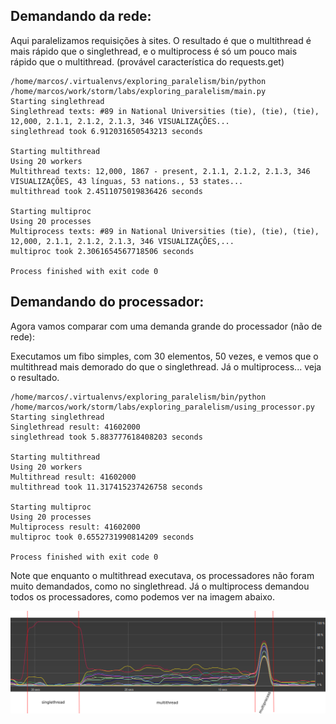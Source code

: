 ## Demandando da rede:
Aqui paralelizamos requisições à sites. O resultado é que o multithread é mais rápido que o singlethread,
e o multiprocess é só um pouco mais rápido que o multithread. 
(provável característica do requests.get)

```text
/home/marcos/.virtualenvs/exploring_paralelism/bin/python /home/marcos/work/storm/labs/exploring_paralelism/main.py 
Starting singlethread
Singlethread texts: #89 in National Universities (tie), (tie), (tie), 12,000, 2.1.1, 2.1.2, 2.1.3, 346 VISUALIZAÇÕES...
singlethread took 6.912031650543213 seconds

Starting multithread
Using 20 workers
Multithread texts: 12,000, 1867 - present, 2.1.1, 2.1.2, 2.1.3, 346 VISUALIZAÇÕES, 43 línguas, 53 nations., 53 states...
multithread took 2.4511075019836426 seconds

Starting multiproc
Using 20 processes
Multiprocess texts: #89 in National Universities (tie), (tie), (tie), 12,000, 2.1.1, 2.1.2, 2.1.3, 346 VISUALIZAÇÕES,...
multiproc took 2.3061654567718506 seconds

Process finished with exit code 0
```

## Demandando do processador:

Agora vamos comparar com uma demanda grande do processador (não de rede):

Executamos um fibo simples, com 30 elementos, 50 vezes, e vemos que o multithread mais demorado do que
o singlethread. Já o multiprocess... veja o resultado.

```text
/home/marcos/.virtualenvs/exploring_paralelism/bin/python /home/marcos/work/storm/labs/exploring_paralelism/using_processor.py 
Starting singlethread
Singlethread result: 41602000
singlethread took 5.883777618408203 seconds

Starting multithread
Using 20 workers
Multithread result: 41602000
multithread took 11.317415237426758 seconds

Starting multiproc
Using 20 processes
Multiprocess result: 41602000
multiproc took 0.6552731990814209 seconds

Process finished with exit code 0
```
Note que enquanto o multithread executava, os processadores não 
foram muito demandados, como no singlethread. Já o multiprocess
demandou todos os processadores, como podemos ver na imagem abaixo.

![processors.png](processors.png)